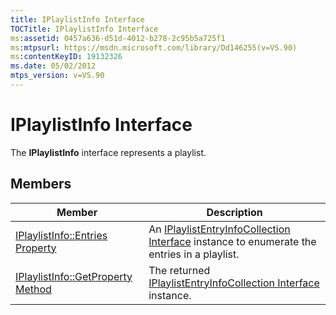 ```yaml
---
title: IPlaylistInfo Interface
TOCTitle: IPlaylistInfo Interface
ms:assetid: 0457a636-d51d-4012-b278-2c95b5a725f1
ms:mtpsurl: https://msdn.microsoft.com/library/Dd146255(v=VS.90)
ms:contentKeyID: 19132326
ms.date: 05/02/2012
mtps_version: v=VS.90
---
```


# IPlaylistInfo Interface

The **IPlaylistInfo** interface represents a playlist.

## Members

|Member|Description|
|--- |--- |
|[IPlaylistInfo::Entries Property](iplaylistinfo-entries-property.md)|An [IPlaylistEntryInfoCollection Interface](iplaylistentryinfocollection-interface.md) instance to enumerate the entries in a playlist.|
|[IPlaylistInfo::GetProperty Method](iplaylistinfo-getproperty-method.md)|The returned [IPlaylistEntryInfoCollection Interface](iplaylistentryinfocollection-interface.md) instance.|